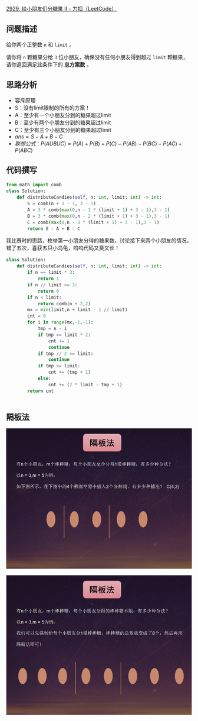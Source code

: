 [2929. 给小朋友们分糖果 II - 力扣（LeetCode）](https://leetcode.cn/problems/distribute-candies-among-children-ii/description/)

## 问题描述

给你两个正整数 `n` 和 `limit` 。

请你将 `n` 颗糖果分给 `3` 位小朋友，确保没有任何小朋友得到超过 `limit` 颗糖果，请你返回满足此条件下的 **总方案数** 。

## 思路分析

- 容斥原理
- S：没有limit限制的所有的方案！
- A：至少有一个小朋友分到的糖果超过limit
- B：至少有两个小朋友分到的糖果超过limit
- C：至少有三个小朋友分到的糖果超过limit
- $ans = S - A + B - C$
- $联想公式：P(AUBUC) = P(A) + P(B) + P(C) - P(AB) - P(BC) - P(AC) + P(ABC)$

## 代码撰写

```python
from math import comb
class Solution:
    def distributeCandies(self, n: int, limit: int) -> int:
        S = comb(n + 3 - 1, 3 - 1)
        A = 3 * comb(max(0,n - 1 * (limit + 1) + 3 - 1),3 - 1)
        B = 3 * comb(max(0,n - 2 * (limit + 1) + 3 - 1),3 - 1)
        C = comb(max(0,n - 3 * (limit + 1) + 3 - 1),3 - 1)
        return S - A + B - C
```

我比赛时的思路，枚举第一小朋友分得的糖果数，讨论接下来两个小朋友的情况，错了五次，喜获五只小乌龟，呜呜代码又臭又长！

```python
class Solution:
    def distributeCandies(self, n: int, limit: int) -> int:
        if n == limit * 3:
            return 1
        if n // limit >= 3:
            return 0
        if n < limit:
            return comb(n + 2,2)
        mx = min(limit,n + limit - 1 // limit)
        cnt = 0
        for i in range(mx,-1,-1):
            tmp = n - i
            if tmp == limit * 2:
                cnt += 1
                continue
            if tmp // 2 >= limit:
                continue   
            if tmp <= limit:
                cnt += (tmp + 1)
            else:
                cnt += (2 * limit - tmp + 1)
        return cnt
            
```

## 隔板法

![image-20231115144154283](image-20231115144154283.png)

![image-20231115144621359](image-20231115144621359.png)

